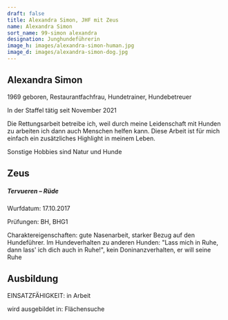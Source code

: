 ```yaml
---
draft: false
title: Alexandra Simon, JHF mit Zeus
name: Alexandra Simon
sort_name: 99-simon alexandra
designation: Junghundeführerin
image_h: images/alexandra-simon-human.jpg
image_d: images/alexandra-simon-dog.jpg
---
```

## Alexandra Simon

1969 geboren, Restaurantfachfrau, Hundetrainer, Hundebetreuer

In der Staffel tätig seit November 2021

Die Rettungsarbeit betreibe ich, weil durch meine Leidenschaft mit Hunden zu arbeiten ich dann auch Menschen helfen kann. Diese Arbeit ist für mich einfach ein zusätzliches Highlight in meinem Leben.

Sonstige Hobbies sind Natur und Hunde

## Zeus

##### Tervueren – Rüde

Wurfdatum: 17.10.2017

Prüfungen: BH, BHG1

Charaktereigenschaften: gute Nasenarbeit, starker Bezug auf den Hundeführer. Im Hundeverhalten zu anderen Hunden: "Lass mich in Ruhe, dann lass' ich dich auch in Ruhe!", kein Doninanzverhalten, er will seine Ruhe

## Ausbildung

EINSATZFÄHIGKEIT: in Arbeit

wird ausgebildet in: Flächensuche